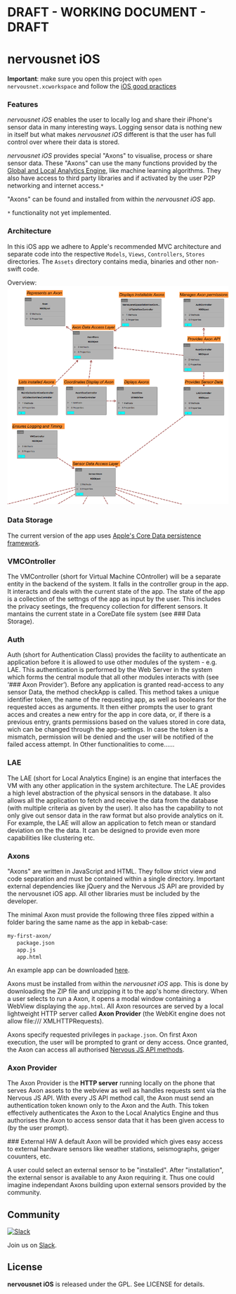 # DRAFT - WORKING DOCUMENT - DRAFT

# nervousnet iOS
__Important__: make sure you open this project with `open nervousnet.xcworkspace` and follow the [iOS good practices](https://github.com/futurice/ios-good-practices)


### Features
_nervousnet iOS_ enables the user to locally log and share their iPhone's sensor data in many interesting ways. Logging sensor data is nothing new in itself but what makes _nervousnet iOS_ different is that the user has full control over where their data is stored.

_nervousnet iOS_ provides special "Axons" to visualise, process or share sensor data. These "Axons" can use the many functions provided by the [Global and Local Analytics Engine](http://documentation.needed!), like machine learning algorithms. They also have access to third party libraries and if activated by the user P2P networking and internet access.`*`

"Axons" can be found and installed from within the _nervousnet iOS_ app.

`*` functionality not yet implemented.

### Architecture
In this iOS app we adhere to Apple's recommended MVC architecture and separate code into the respective `Models`, `Views`, `Controllers`, `Stores` directories. The `Assets` directory contains media, binaries and other non-swift code.

Overview:
 [![app](docs/ios_app_arch.png)](docs/nervousnet-iOS.ddsketch/QuickLook/Preview.pdf)



### Data Storage
The current version of the app uses [Apple's Core Data persistence framework](https://developer.apple.com/library/watchos/documentation/Cocoa/Conceptual/CoreData/index.html).

### VMCOntroller
The VMController (short for Virtual Machine COntroller) will be a separate entity in the backend of the system. It falls in the controller group in the app.
It interacts and deals with the current state of the app. The state of the app is a collection of the settngs of the app as input by the user. This includes the privacy seetings,
the frequency collection for different sensors. It mantains the current state in a CoreDate file system (see ### Data Storage).


### Auth
Auth (short for Authentication Class) provides the facility to authenticate an application before it is allowed to use other modules of the system - e.g. LAE. This authentication is performed by the Web Server in the system which forms the central module that all other modules interacts with (see ‘### Axon Provider’).
    Before any application is granted read-access to any sensor Data, the method checkApp is called. This method takes a unique identifier token, the name of the requesting app, as well as booleans for the requested acces as arguments. It then either prompts the user to grant acces and creates a new entry for the app in core data, or, if there is a previous entry, grants permissions based on the values stored in core data, wich can be changed through the app-settings. In case the token is a mismatch, permission will be denied and the user will be notified of the failed access attempt.
    In
    Other functionalities to come……


### LAE
The LAE (short for Local Analytics Engine) is an engine that interfaces the VM with any other application in the system architecture.
   The LAE provides a high level abstraction of the physical sensors in the database.
   It also allows all the application to fetch and receive the data from the database (with multiple criteria as given by the user).
   It also has the capability to not only give out sensor data in the raw format but also provide analytics on it. For example, the LAE will allow an application to fetch
   mean or standard deviation on the the data. It can be designed to provide even more capabilities like clustering etc.


### Axons
"Axons" are written in JavaScript and HTML. They follow strict view and code separation and must be contained within a single directory. Important external dependencies like jQuery and the Nervous JS API are provided by the nervousnet iOS app. All other libraries must be included by the developer.

The minimal Axon must provide the following three files zipped within a folder baring the same name as the app in kebab-case:
```
my-first-axon/
   package.json
   app.js
   app.html
```
An example app can be downloaded [here](http://nervousnet.ethz.ch/nervous-developers/uploaded_apps/hello-world.zip).

Axons must be installed from within the _nervousnet iOS_ app. This is done by downloading the ZIP file and unzipping it to the app's home directory. When a user selects to run a Axon, it opens a modal window containing a WebView displaying the `app.html`. All Axon resources are served by a local lightweight HTTP server called __Axon Provider__ (the WebKit engine does not allow file:/// XMLHTTPRequests).

Axons specify requested privileges in `package.json`. On first Axon execution, the user will be prompted to grant or deny access. Once granted, the Axon can access all authorised [Nervous JS API methods](http://documented.here).


### Axon Provider
The Axon Provider is the __HTTP server__ running locally on the phone that serves Axon assets to the webview as well as handles requests sent via  the Nervous JS API. With every JS API method call, the Axon must send an authentication token known only to the Axon and the Auth. This token effectively authenticates the Axon to the Local Analytics Engine and thus authorises the Axon to access sensor data that it has been given access to (by the user prompt).


### External HW
A default Axon will be provided which gives easy access to external hardware sensors like weather stations, seismographs, geiger couunters, etc.

A user could select an external sensor to be "installed". After "installation", the external sensor is available to any Axon requiring it. Thus one could imagine independant Axons building upon external sensors provided by the community.



## Community

[![Slack](http://s13.postimg.org/ybwy92ktf/Slack.png)](https://nervousnet.slack.com)

Join us on [Slack](https://nervousnet.slack.com).

License
-------

**nervousnet iOS** is released under the GPL. See LICENSE for details.
